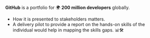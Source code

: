 
**GitHub** is a portfolio for 🌍 **200 million developers** globally.
- How it is presented to stakeholders matters. 
- A delivery pilot to provide a report on the hands-on skills of the individual would help in mapping the skills gaps. 📊🛠️
